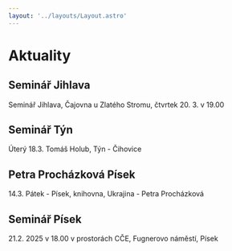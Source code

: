 ```yaml
---
layout: '../layouts/Layout.astro'
---
```


# Aktuality

## Seminář Jihlava

Seminář Jihlava, Čajovna u Zlatého Stromu, čtvrtek 20. 3. v 19.00

## Seminář Týn

Úterý 18.3. Tomáš Holub, Týn - Čihovice

## Petra Procházková Písek

14.3. Pátek - Písek, knihovna, Ukrajina - Petra Procházková

## Seminář Písek


21.2. 2025 v 18.00 v prostorách CČE, Fugnerovo náměstí, Písek